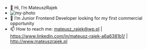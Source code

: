 - 👋 Hi, I’m MateuszRajek
- ![my-photo](https://user-images.githubusercontent.com/62522817/112852322-b96e1380-90a3-11eb-8547-2a082c0b5f59.png)
- 👀 I’m Junior Frontend Developer looking for my first commercial opportunity
- 📫 How to reach me: mateusz_rajek@wp.pl | https://www.linkedin.com/in/mateusz-rajek-a6a6381b1/ | http://www.mateuszrajek.pl

<!---
MateuszRajek/MateuszRajek is a ✨ special ✨ repository because its `README.md` (this file) appears on your GitHub profile.
You can click the Preview link to take a look at your changes.
--->
